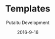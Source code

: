 ---
title: Templates
sections:
    -
        template: banner
        includeGrandchildren: false
        image: 50d05eee9088c589bfd5a5a3a3043c0ebcc4972b
        text: "# Templates  \n\nThe presenters of your authored content"
        theme: dark
    -
        template: richTextSection
        includeGrandchildren: false
        text: "## External resources\n\nTemplates, like [Media](/docs/media/), are external resources, meaning that they are provided through [Connections](/docs/connections/). The templates are hosted on your remote website, and are only accessible to HashBrown as a list of names that can be picked from dropdown menus."
meta:
    id: c1dd2e6f02010be4e85db1ba1fae620c77f6d58e
    parentId: 1d72ac4a3c7e348ef20717698eb87b82976bca36
    language: en
date: '2016-9-16'
author: 'Putaitu Development'
permalink: /docs/templates/
layout: sectionPage
---